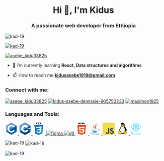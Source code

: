 <h1 align="center">Hi 👋, I'm Kidus</h1>
<h3 align="center">A passionate web developer from Ethiopia</h3>

<p align="left"> <img src="https://komarev.com/ghpvc/?username=kad-19&label=Profile%20views&color=0e75b6&style=flat" alt="kad-19" /> </p>

<p align="left"> <a href="https://github.com/ryo-ma/github-profile-trophy"><img src="https://github-profile-trophy.vercel.app/?username=kad-19" alt="kad-19" /></a> </p>

<p align="left"> <a href="https://twitter.com/asebe_kidu33825" target="blank"><img src="https://img.shields.io/twitter/follow/asebe_kidu33825?logo=twitter&style=for-the-badge" alt="asebe_kidu33825" /></a> </p>

- 🌱 I’m currently learning **React, Data structures and algorithms**

- 📫 How to reach me **kidusasebe1919@gmail.com**

<h3 align="left">Connect with me:</h3>
<p align="left">
<a href="https://twitter.com/asebe_kidu33825" target="blank"><img align="center" src="https://raw.githubusercontent.com/rahuldkjain/github-profile-readme-generator/master/src/images/icons/Social/twitter.svg" alt="asebe_kidu33825" height="30" width="40" /></a>
<a href="https://linkedin.com/in/kidus-asebe-demissie-905752233" target="blank"><img align="center" src="https://raw.githubusercontent.com/rahuldkjain/github-profile-readme-generator/master/src/images/icons/Social/linked-in-alt.svg" alt="kidus-asebe-demissie-905752233" height="30" width="40" /></a>
<a href="https://instagram.com/maximon1925" target="blank"><img align="center" src="https://raw.githubusercontent.com/rahuldkjain/github-profile-readme-generator/master/src/images/icons/Social/instagram.svg" alt="maximon1925" height="30" width="40" /></a>
</p>

<h3 align="left">Languages and Tools:</h3>
<p align="left"> <a href="https://www.cprogramming.com/" target="_blank" rel="noreferrer"> <img src="https://raw.githubusercontent.com/devicons/devicon/master/icons/c/c-original.svg" alt="c" width="40" height="40"/> </a> <a href="https://www.w3schools.com/cpp/" target="_blank" rel="noreferrer"> <img src="https://raw.githubusercontent.com/devicons/devicon/master/icons/cplusplus/cplusplus-original.svg" alt="cplusplus" width="40" height="40"/> </a> <a href="https://www.w3schools.com/css/" target="_blank" rel="noreferrer"> <img src="https://raw.githubusercontent.com/devicons/devicon/master/icons/css3/css3-original-wordmark.svg" alt="css3" width="40" height="40"/> </a> <a href="https://www.figma.com/" target="_blank" rel="noreferrer"> <img src="https://www.vectorlogo.zone/logos/figma/figma-icon.svg" alt="figma" width="40" height="40"/> </a> <a href="https://git-scm.com/" target="_blank" rel="noreferrer"> <img src="https://www.vectorlogo.zone/logos/git-scm/git-scm-icon.svg" alt="git" width="40" height="40"/> </a> <a href="https://www.w3.org/html/" target="_blank" rel="noreferrer"> <img src="https://raw.githubusercontent.com/devicons/devicon/master/icons/html5/html5-original-wordmark.svg" alt="html5" width="40" height="40"/> </a> <a href="https://www.java.com" target="_blank" rel="noreferrer"> <img src="https://raw.githubusercontent.com/devicons/devicon/master/icons/java/java-original.svg" alt="java" width="40" height="40"/> </a> <a href="https://developer.mozilla.org/en-US/docs/Web/JavaScript" target="_blank" rel="noreferrer"> <img src="https://raw.githubusercontent.com/devicons/devicon/master/icons/javascript/javascript-original.svg" alt="javascript" width="40" height="40"/> </a> <a href="https://www.linux.org/" target="_blank" rel="noreferrer"> <img src="https://raw.githubusercontent.com/devicons/devicon/master/icons/linux/linux-original.svg" alt="linux" width="40" height="40"/> </a> <a href="https://reactjs.org/" target="_blank" rel="noreferrer"> <img src="https://raw.githubusercontent.com/devicons/devicon/master/icons/react/react-original-wordmark.svg" alt="react" width="40" height="40"/> </a> </p>

<p><img align="left" src="https://github-readme-stats.vercel.app/api/top-langs?username=kad-19&show_icons=true&locale=en&layout=compact" alt="kad-19" /></p>

<p>&nbsp;<img align="center" src="https://github-readme-stats.vercel.app/api?username=kad-19&show_icons=true&locale=en" alt="kad-19" /></p>

<p><img align="center" src="https://github-readme-streak-stats.herokuapp.com/?user=kad-19&" alt="kad-19" /></p>

